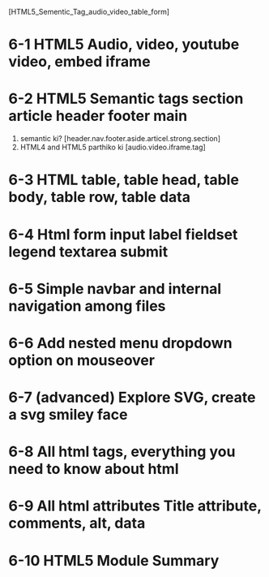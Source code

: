 [HTML5_Sementic_Tag_audio_video_table_form]

# 6-1 HTML5 Audio, video, youtube video, embed iframe
# 6-2 HTML5 Semantic tags section article header footer main
   1. semantic ki? [header.nav.footer.aside.articel.strong.section]
   2. HTML4 and HTML5 parthiko ki [audio.video.iframe.tag]
# 6-3 HTML table, table head, table body, table row, table data
# 6-4 Html form input label fieldset legend textarea submit
# 6-5 Simple navbar and internal navigation among files
# 6-6 Add nested menu dropdown option on mouseover
# 6-7 (advanced) Explore SVG, create a svg smiley face
# 6-8 All html tags, everything you need to know about html
# 6-9 All html attributes Title attribute, comments, alt, data
# 6-10 HTML5 Module Summary